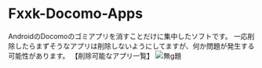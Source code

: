 # Fxxk-Docomo-Apps
AndroidのDocomoのゴミアプリを消すことだけに集中したソフトです。
一応削除したらまずそうなアプリは削除しないようにしてますが、何か問題が発生する可能性があります。
【削除可能なアプリ一覧】
![無g題](https://user-images.githubusercontent.com/63937252/145714737-59cf1dd4-8027-4e83-8a23-9709b83e1fe1.png)
